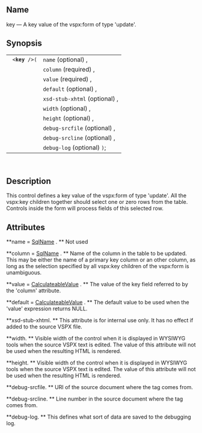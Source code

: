 <div id="vc_key" class="refentry">

<div class="titlepage">

</div>

<div class="refnamediv">

## Name

key — A key value of the vspx:form of type 'update'.

</div>

<div class="refsynopsisdiv">

## Synopsis

<div id="vc_syn_key" class="funcsynopsis">

|                     |                               |
|---------------------|-------------------------------|
| ` <`**`key`**` />(` | `name` (optional) ,           |
|                     | `column` (required) ,         |
|                     | `value` (required) ,          |
|                     | `default` (optional) ,        |
|                     | `xsd-stub-xhtml` (optional) , |
|                     | `width` (optional) ,          |
|                     | `height` (optional) ,         |
|                     | `debug-srcfile` (optional) ,  |
|                     | `debug-srcline` (optional) ,  |
|                     | `debug-log` (optional) `)`;   |

<div class="funcprototype-spacer">

 

</div>

</div>

</div>

<div id="vc_desc_key" class="refsect1">

## Description

This control defines a key value of the vspx:form of type 'update'. All
the vspx:key children together should select one or zero rows from the
table. Controls inside the form will process fields of this selected
row.

</div>

<div id="vc_attrs_key" class="refsect1">

## Attributes

**name =
<a href="vc_type_sqlname.html" class="link" title="SqlName">SqlName</a>
. ** Not used

**column =
<a href="vc_type_sqlname.html" class="link" title="SqlName">SqlName</a>
. ** Name of the column in the table to be updated. This may be either
the name of a primary key column or an other column, as long as the
selection specified by all vspx:key children of the vspx:form is
unambiguous.

**value = <a href="vc_type_calculateablevalue.html" class="link"
title="CalculateableValue">CalculateableValue</a> . ** The value of the
key field referred to by the 'column' attribute.

**default = <a href="vc_type_calculateablevalue.html" class="link"
title="CalculateableValue">CalculateableValue</a> . ** The default value
to be used when the 'value' expression returns NULL.

**xsd-stub-xhtml. ** This attribute is for internal use only. It has no
effect if added to the source VSPX file.

**width. ** Visible width of the control when it is displayed in WYSIWYG
tools when the source VSPX text is edited. The value of this attribute
will not be used when the resulting HTML is rendered.

**height. ** Visible width of the control when it is displayed in
WYSIWYG tools when the source VSPX text is edited. The value of this
attribute will not be used when the resulting HTML is rendered.

**debug-srcfile. ** URI of the source document where the tag comes from.

**debug-srcline. ** Line number in the source document where the tag
comes from.

**debug-log. ** This defines what sort of data are saved to the
debugging log.

</div>

</div>
